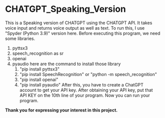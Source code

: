 # CHATGPT_Speaking_Version
This is a Speaking version of CHATGPT using the CHATGPT API. It takes voice input and returns voice output as well as text.
To run this, I use "Spyder (Python 3.9)" version here.
Before executing this program, we need some libraries.
1. pyttsx3
2. speech_recognition as sr
3. openai
4. pyaudio
   here are the command to install those library
    1. "pip install pyttsx3"
    2. "pip install SpeechRecognition" or "python -m speech_recognition"
    3. "pip install openai"
    4. "pip install pyaudio" 
After this, you have to create a ChatGPT account to get your API key. After obtaining your API key, put that API KEY on the 10th line of your program.
Now you can run your program.

**********Thank you for expressing your interest in this project.**********
